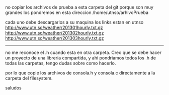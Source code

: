 no copiar los archivos de prueba a esta carpeta del git porque son muy grandes
los pondremos en esta direccion /home/utnso/arhivoPrueba

cada uno debe descargarlos a su maquina
los links estan en utnso
http://www.utn.so/weather/201301hourly.txt.gz
http://www.utn.so/weather/201302hourly.txt.gz
http://www.utn.so/weather/201303hourly.txt.gz

----------------------------------------------------------
no me reconoce el .h cuando esta en otra carpeta. 
Creo que se debe hacer un proyecto de una libreria compartida,
 y ahi pondriamos todos los .h de todas las carpetas, tengo dudas sobre 
como hacerlo.

por lo que copie los archivos de consola.h y consola.c  directamente
 a la carpeta del filesystem.

saludos